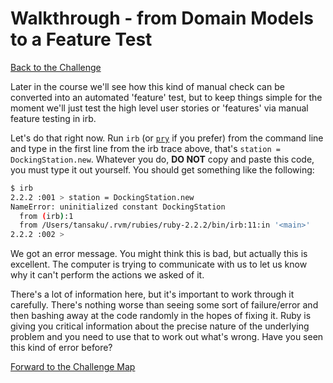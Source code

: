 # Walkthrough - from Domain Models to a Feature Test

[Back to the Challenge](../3_from_domain_models_to_feature_tests.md)

Later in the course we'll see how this kind of manual check can be converted into an automated 'feature' test, but  to keep things simple for the moment we'll just test the high level user stories or 'features' via manual feature testing in irb.

Let's do that right now. Run `irb` (or [`pry`](http://pryrepl.org/) if you prefer) from the command line and type in the first line from the irb trace above, that's `station = DockingStation.new`.  Whatever you do, **DO NOT** copy and paste this code, you must type it out yourself. You should get something like the following:

```sh
$ irb
2.2.2 :001 > station = DockingStation.new
NameError: uninitialized constant DockingStation
  from (irb):1
  from /Users/tansaku/.rvm/rubies/ruby-2.2.2/bin/irb:11:in '<main>'
2.2.2 :002 >
```

We got an error message.  You might think this is bad, but actually this is excellent.  The computer is trying to communicate with us to let us know why it can't perform the actions we asked of it.

There's a lot of information here, but it's important to work through it carefully.  There's nothing worse than seeing some sort of failure/error and then bashing away at the code randomly in the hopes of fixing it.  Ruby is giving you critical information about the precise nature of the underlying problem and you need to use that to work out what's wrong.  Have you seen this kind of error before?

[Forward to the Challenge Map](../0_challenge_map.md)